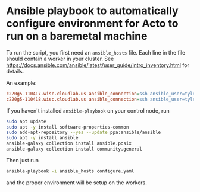 # Ansible playbook to automatically configure environment for Acto to run on a baremetal machine

To run the script, you first need an `ansible_hosts` file. Each line in the file should contain
a worker in your cluster. See https://docs.ansible.com/ansible/latest/user_guide/intro_inventory.html
for details.

An example:

```ini
c220g5-110417.wisc.cloudlab.us ansible_connection=ssh ansible_user=tylergu ansible_port=22
c220g5-110418.wisc.cloudlab.us ansible_connection=ssh ansible_user=tylergu ansible_port=22
```

If you haven't installed `ansible-playbook` on your control node, run

```sh
sudo apt update
sudo apt -y install software-properties-common
sudo add-apt-repository --yes --update ppa:ansible/ansible
sudo apt -y install ansible
ansible-galaxy collection install ansible.posix
ansible-galaxy collection install community.general
```

Then just run

```sh
ansible-playbook -i ansible_hosts configure.yaml
```

and the proper environment will be setup on the workers.
